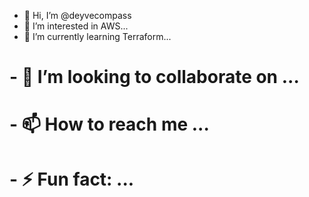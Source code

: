 - 👋 Hi, I’m @deyvecompass
- 👀 I’m interested in AWS...
- 🌱 I’m currently learning Terraform...
# - 💞️ I’m looking to collaborate on ...
# - 📫 How to reach me ...
# - ⚡ Fun fact: ...

<!---
deyvecompass/deyvecompass is a ✨ special ✨ repository because its `README.md` (this file) appears on your GitHub profile.
You can click the Preview link to take a look at your changes.
--->
